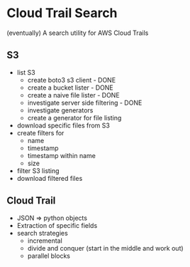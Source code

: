 # Cloud Trail Search
(eventually) A search utility for AWS Cloud Trails

## S3

* list S3
    * create boto3 s3 client - DONE
    * create a bucket lister - DONE
    * create a naive file lister - DONE
    * investigate server side filtering - DONE
    * investigate generators
    * create a generator for file listing
* download specific files from S3
* create filters for
    * name
    * timestamp
    * timestamp within name
    * size
* filter S3 listing
* download filtered files

## Cloud Trail
* JSON => python objects
* Extraction of specific fields
* search strategies
    * incremental
    * divide and conquer (start in the middle and work out)
    * parallel blocks
